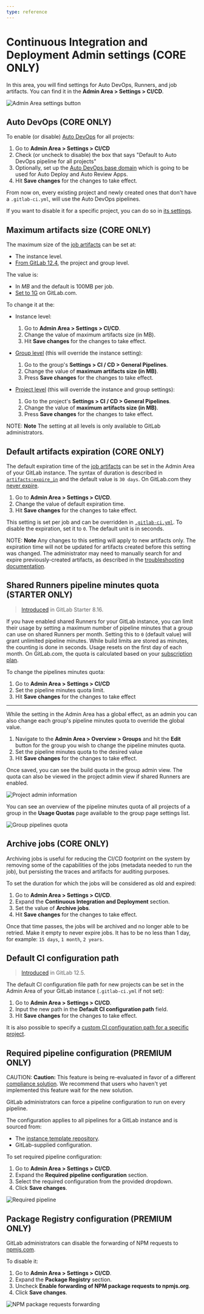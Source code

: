 ```yaml
---
type: reference
---
```


# Continuous Integration and Deployment Admin settings **(CORE ONLY)**

In this area, you will find settings for Auto DevOps, Runners, and job artifacts.
You can find it in the **Admin Area > Settings > CI/CD**.

![Admin Area settings button](../img/admin_area_settings_button.png)

## Auto DevOps **(CORE ONLY)**

To enable (or disable) [Auto DevOps](../../../topics/autodevops/index.md)
for all projects:

1. Go to **Admin Area > Settings > CI/CD**
1. Check (or uncheck to disable) the box that says "Default to Auto DevOps pipeline for all projects"
1. Optionally, set up the [Auto DevOps base domain](../../../topics/autodevops/index.md#auto-devops-base-domain)
   which is going to be used for Auto Deploy and Auto Review Apps.
1. Hit **Save changes** for the changes to take effect.

From now on, every existing project and newly created ones that don't have a
`.gitlab-ci.yml`, will use the Auto DevOps pipelines.

If you want to disable it for a specific project, you can do so in
[its settings](../../../topics/autodevops/index.md#enablingdisabling-auto-devops).

## Maximum artifacts size **(CORE ONLY)**

The maximum size of the [job artifacts](../../../administration/job_artifacts.md)
can be set at:

- The instance level.
- [From GitLab 12.4](https://gitlab.com/gitlab-org/gitlab/-/issues/21688), the project and group level.

The value is:

- In *MB* and the default is 100MB per job.
- [Set to 1G](../../gitlab_com/index.md#gitlab-cicd) on GitLab.com.

To change it at the:

- Instance level:

   1. Go to **Admin Area > Settings > CI/CD**.
   1. Change the value of maximum artifacts size (in MB).
   1. Hit **Save changes** for the changes to take effect.

- [Group level](../../group/index.md#group-settings) (this will override the instance setting):

  1. Go to the group's **Settings > CI / CD > General Pipelines**.
  1. Change the value of **maximum artifacts size (in MB)**.
  1. Press **Save changes** for the changes to take effect.

- [Project level](../../../ci/pipelines/settings.md) (this will override the instance and group settings):

  1. Go to the project's **Settings > CI / CD > General Pipelines**.
  1. Change the value of **maximum artifacts size (in MB)**.
  1. Press **Save changes** for the changes to take effect.

NOTE: **Note**
The setting at all levels is only available to GitLab administrators.

## Default artifacts expiration **(CORE ONLY)**

The default expiration time of the [job artifacts](../../../administration/job_artifacts.md)
can be set in the Admin Area of your GitLab instance. The syntax of duration is
described in [`artifacts:expire_in`](../../../ci/yaml/README.md#artifactsexpire_in)
and the default value is `30 days`. On GitLab.com they
[never expire](../../gitlab_com/index.md#gitlab-cicd).

1. Go to **Admin Area > Settings > CI/CD**.
1. Change the value of default expiration time.
1. Hit **Save changes** for the changes to take effect.

This setting is set per job and can be overridden in
[`.gitlab-ci.yml`](../../../ci/yaml/README.md#artifactsexpire_in).
To disable the expiration, set it to `0`. The default unit is in seconds.

NOTE: **Note**
Any changes to this setting will apply to new artifacts only. The expiration time will not
be updated for artifacts created before this setting was changed.
The administrator may need to manually search for and expire previously-created
artifacts, as described in the [troubleshooting documentation](../../../administration/troubleshooting/gitlab_rails_cheat_sheet.md#remove-artifacts-more-than-a-week-old).

## Shared Runners pipeline minutes quota **(STARTER ONLY)**

> [Introduced](https://gitlab.com/gitlab-org/gitlab/-/merge_requests/1078) in GitLab Starter 8.16.

If you have enabled shared Runners for your GitLab instance, you can limit their
usage by setting a maximum number of pipeline minutes that a group can use on
shared Runners per month. Setting this to `0` (default value) will grant
unlimited pipeline minutes. While build limits are stored as minutes, the
counting is done in seconds. Usage resets on the first day of each month.
On GitLab.com, the quota is calculated based on your
[subscription plan](https://about.gitlab.com/pricing/#gitlab-com).

To change the pipelines minutes quota:

1. Go to **Admin Area > Settings > CI/CD**
1. Set the pipeline minutes quota limit.
1. Hit **Save changes** for the changes to take effect

---

While the setting in the Admin Area has a global effect, as an admin you can
also change each group's pipeline minutes quota to override the global value.

1. Navigate to the **Admin Area > Overview > Groups** and hit the **Edit**
   button for the group you wish to change the pipeline minutes quota.
1. Set the pipeline minutes quota to the desired value
1. Hit **Save changes** for the changes to take effect.

Once saved, you can see the build quota in the group admin view.
The quota can also be viewed in the project admin view if shared Runners
are enabled.

![Project admin information](img/admin_project_quota_view.png)

You can see an overview of the pipeline minutes quota of all projects of
a group in the **Usage Quotas** page available to the group page settings list.

![Group pipelines quota](img/group_pipelines_quota.png)

## Archive jobs **(CORE ONLY)**

Archiving jobs is useful for reducing the CI/CD footprint on the system by
removing some of the capabilities of the jobs (metadata needed to run the job),
but persisting the traces and artifacts for auditing purposes.

To set the duration for which the jobs will be considered as old and expired:

1. Go to **Admin Area > Settings > CI/CD**.
1. Expand the **Continuous Integration and Deployment** section.
1. Set the value of **Archive jobs**.
1. Hit **Save changes** for the changes to take effect.

Once that time passes, the jobs will be archived and no longer able to be
retried. Make it empty to never expire jobs. It has to be no less than 1 day,
for example: <code>15 days</code>, <code>1 month</code>, <code>2 years</code>.

## Default CI configuration path

> [Introduced](https://gitlab.com/gitlab-org/gitlab/-/merge_requests/18073) in GitLab 12.5.

The default CI configuration file path for new projects can be set in the Admin
Area of your GitLab instance (`.gitlab-ci.yml` if not set):

1. Go to **Admin Area > Settings > CI/CD**.
1. Input the new path in the **Default CI configuration path** field.
1. Hit **Save changes** for the changes to take effect.

It is also possible to specify a [custom CI configuration path for a specific project](../../../ci/pipelines/settings.md#custom-ci-configuration-path).

<!-- ## Troubleshooting

Include any troubleshooting steps that you can foresee. If you know beforehand what issues
one might have when setting this up, or when something is changed, or on upgrading, it's
important to describe those, too. Think of things that may go wrong and include them here.
This is important to minimize requests for support, and to avoid doc comments with
questions that you know someone might ask.

Each scenario can be a third-level heading, e.g. `### Getting error message X`.
If you have none to add when creating a doc, leave this section in place
but commented out to help encourage others to add to it in the future. -->

## Required pipeline configuration **(PREMIUM ONLY)**

CAUTION: **Caution:**
This feature is being re-evaluated in favor of a different
[compliance solution](https://gitlab.com/gitlab-org/gitlab/-/issues/34830).
We recommend that users who haven't yet implemented this feature wait for
the new solution.

GitLab administrators can force a pipeline configuration to run on every
pipeline.

The configuration applies to all pipelines for a GitLab instance and is
sourced from:

- The [instance template repository](instance_template_repository.md).
- GitLab-supplied configuration.

To set required pipeline configuration:

1. Go to **Admin Area > Settings > CI/CD**.
1. Expand the **Required pipeline configuration** section.
1. Select the required configuration from the provided dropdown.
1. Click **Save changes**.

![Required pipeline](img/admin_required_pipeline.png)

## Package Registry configuration **(PREMIUM ONLY)**

GitLab administrators can disable the forwarding of NPM requests to [npmjs.com](https://www.npmjs.com/).

To disable it:

1. Go to **Admin Area > Settings > CI/CD**.
1. Expand the **Package Registry** section.
1. Uncheck **Enable forwarding of NPM package requests to npmjs.org**.
1. Click **Save changes**.

![NPM package requests forwarding](img/admin_package_registry_npm_package_requests_forward.png)
